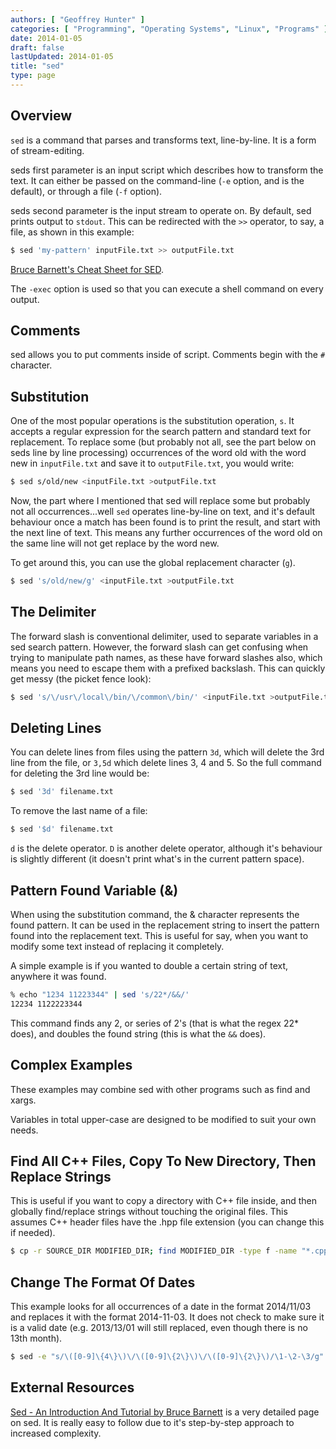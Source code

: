 ```yaml
---
authors: [ "Geoffrey Hunter" ]
categories: [ "Programming", "Operating Systems", "Linux", "Programs" ]
date: 2014-01-05
draft: false
lastUpdated: 2014-01-05
title: "sed"
type: page
---
```


## Overview

`sed` is a command that parses and transforms text, line-by-line. It is a form of stream-editing.

seds first parameter is an input script which describes how to transform the text. It can either be passed on the command-line (`-e` option, and is the default), or through a file (`-f` option).

seds second parameter is the input stream to operate on. By default, sed prints output to `stdout`. This can be redirected with the `>>` operator, to say, a file, as shown in this example:

```sh    
$ sed 'my-pattern' inputFile.txt >> outputFile.txt
```

[Bruce Barnett's Cheat Sheet for SED](http://www.grymoire.com/Unix/SedChart.pdf).

The `-exec` option is used so that you can execute a shell command on every output.

## Comments

sed allows you to put comments inside of script. Comments begin with the `#` character.

## Substitution

One of the most popular operations is the substitution operation, `s`. It accepts a regular expression for the search pattern and standard text for replacement. To replace some (but probably not all, see the part below on seds line by line processing) occurrences of the word old with the word new in `inputFile.txt` and save it to `outputFile.txt`, you would write:

```sh    
$ sed s/old/new <inputFile.txt >outputFile.txt
```

Now, the part where I mentioned that sed will replace some but probably not all occurrences...well `sed` operates line-by-line on text, and it's default behaviour once a match has been found is to print the result, and start with the next line of text. This means any further occurrences of the word old on the same line will not get replace by the word new.

To get around this, you can use the global replacement character (`g`).

```sh    
$ sed 's/old/new/g' <inputFile.txt >outputFile.txt
```

## The Delimiter

The forward slash is conventional delimiter, used to separate variables in a sed search pattern. However, the forward slash can get confusing when trying to manipulate path names, as these have forward slashes also, which means you need to escape them with a prefixed backslash. This can quickly get messy (the picket fence look):

```sh    
$ sed 's/\/usr\/local\/bin/\/common\/bin/' <inputFile.txt >outputFile.txt
```

## Deleting Lines

You can delete lines from files using the pattern `3d`, which will delete the 3rd line from the file, or `3,5d` which delete lines 3, 4 and 5. So the full command for deleting the 3rd line would be:

```sh    
$ sed '3d' filename.txt
```

To remove the last name of a file:

```sh    
$ sed '$d' filename.txt
```

`d` is the delete operator. `D` is another delete operator, although it's behaviour is slightly different (it doesn't print what's in the current pattern space).

## Pattern Found Variable (&)

When using the substitution command, the & character represents the found pattern. It can be used in the replacement string to insert the pattern found into the replacement text. This is useful for say, when you want to modify some text instead of replacing it completely.

A simple example is if you wanted to double a certain string of text, anywhere it was found.

```sh    
% echo "1234 11223344" | sed 's/22*/&&/'
12234 1122223344
```

This command finds any 2, or series of 2's (that is what the regex 22* does), and doubles the found string (this is what the `&&` does).

## Complex Examples

These examples may combine sed with other programs such as find and xargs.

Variables in total upper-case are designed to be modified to suit your own needs.

## Find All C++ Files, Copy To New Directory, Then Replace Strings

This is useful if you want to copy a directory with C++ file inside, and then globally find/replace strings without touching the original files. This assumes C++ header files have the .hpp file extension (you can change this if needed).

```sh    
$ cp -r SOURCE_DIR MODIFIED_DIR; find MODIFIED_DIR -type f -name "*.cpp" -o -name "*.hpp" | xargs sed -i "s/STRING_TO_FIND/STRING_TO_REPLACE/g"
```  

## Change The Format Of Dates

This example looks for all occurrences of a date in the format 2014/11/03 and replaces it with the format 2014-11-03. It does not check to make sure it is a valid date (e.g. 2013/13/01 will still replaced, even though there is no 13th month).

```sh    
$ sed -e "s/\([0-9]\{4\}\)\/\([0-9]\{2\}\)\/\([0-9]\{2\}\)/\1-\2-\3/g" filename.txt
```

## External Resources

[Sed - An Introduction And Tutorial by Bruce Barnett](http://www.grymoire.com/Unix/Sed.html) is a very detailed page on sed. It is really easy to follow due to it's step-by-step approach to increased complexity.
